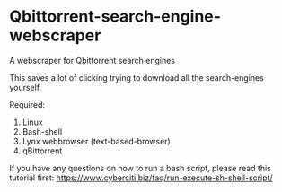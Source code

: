 # Qbittorrent-search-engine-webscraper
A webscraper for Qbittorrent search engines

This saves a lot of clicking trying to download all the search-engines yourself.

Required:

1. Linux
2. Bash-shell
3. Lynx webbrowser (text-based-browser)
4. qBittorrent

If you have any questions on how to run a bash script, please read this tutorial first: https://www.cyberciti.biz/faq/run-execute-sh-shell-script/

